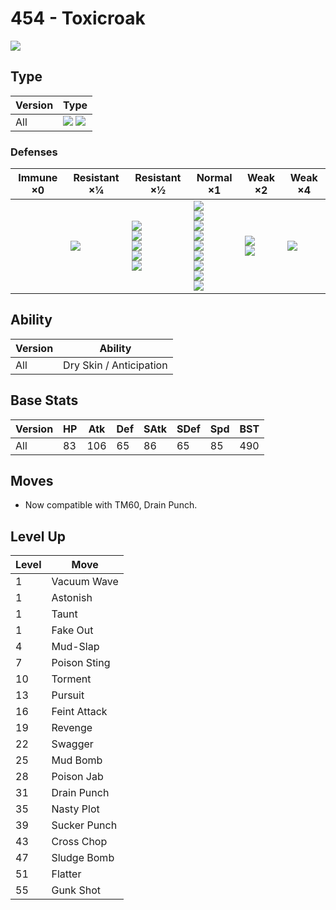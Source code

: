 # 454 - Toxicroak
![][454]

## Type

Version | Type
---     | ---
All     | ![][poison]  ![][fighting]

### Defenses

Immune ×0 | Resistant ×¼ | Resistant ×½                                                             | Normal ×1                                                                                                                        | Weak ×2                        | Weak ×4
---       | ---          | ---                                                                      | ---                                                                                                                              | ---                            | ---
&nbsp;    | ![][bug]<br> | ![][fighting]<br>![][poison]<br>![][rock]<br>![][grass]<br>![][dark]<br> | ![][normal]<br>![][ghost]<br>![][steel]<br>![][fire]<br>![][water]<br>![][electric]<br>![][ice]<br>![][dragon]<br>![][fairy]<br> | ![][flying]<br>![][ground]<br> | ![][psychic]<br>

## Ability

Version | Ability
---     | ---
All     | Dry Skin / Anticipation

## Base Stats

Version | HP  | Atk | Def | SAtk | SDef | Spd | BST
---     | --- | --- | --- | ---  | ---  | --- | ---
All     | 83  | 106 | 65  | 86   | 65   | 85  | 490

## Moves

 - Now compatible with TM60, Drain Punch.

## Level Up

Level | Move
---   | ---
1     | Vacuum Wave
1     | Astonish
1     | Taunt
1     | Fake Out
4     | Mud-Slap
7     | Poison Sting
10    | Torment
13    | Pursuit
16    | Feint Attack
19    | Revenge
22    | Swagger
25    | Mud Bomb
28    | Poison Jab
31    | Drain Punch
35    | Nasty Plot
39    | Sucker Punch
43    | Cross Chop
47    | Sludge Bomb
51    | Flatter
55    | Gunk Shot

[454]: ../img/pokemon/454.png
[normal]: ../img/types/normal.png
[fire]: ../img/types/fire.png
[fighting]: ../img/types/fighting.png
[water]: ../img/types/water.png
[flying]: ../img/types/flying.png
[grass]: ../img/types/grass.png
[poison]: ../img/types/poison.png
[electric]: ../img/types/electric.png
[ground]: ../img/types/ground.png
[psychic]: ../img/types/psychic.png
[rock]: ../img/types/rock.png
[ice]: ../img/types/ice.png
[bug]: ../img/types/bug.png
[dragon]: ../img/types/dragon.png
[ghost]: ../img/types/ghost.png
[dark]: ../img/types/dark.png
[steel]: ../img/types/steel.png
[fairy]: ../img/types/fairy.png
